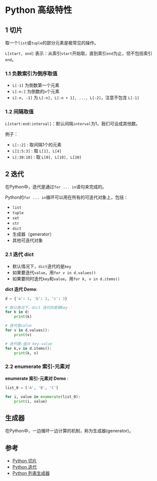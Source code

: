 # Python 高级特性

## 1 切片

取一个`list`或`tuple`的部分元素是极常见的操作。

`L[start, end]` 表示：从索引`start`开始取，直到索引`end`为止，但不包括索引`end`。

### 1.1 负数索引为倒序取值

* `L[-1]`  为倒数第一个元素
* `L[-n:]` 为倒数的`n`个元素
* `L[-n, -1]` 为 `L[-n], L[-n + 1], ..., L[-2]`，注意不包含 `L[-1]`

### 1.2 间隔取值

`L[start:end:interval]`：默认间隔`interval`为1，我们可设成其他数。

例子：

* `L[::2]` : 取间隔1个的元素
* `L[1:5:3]` : 取 `L[1], L[4]`
* `L[:30:10]` : 取 `L[0], L[10], L[20]`

## 2 迭代

在Python中，迭代是通过`for ... in`语句来完成的。

Python的`for ... in`循环可以用在所有的可迭代对象上，包括：

* `list`
* `tuple`
* `set`
* `str`
* `dict`
* 生成器（generator）
* 其他可迭代对象

### 2.1 迭代 dict

* 默认情况下，`dict`迭代的是`key`
* 如果要迭代`value`，用`for v in d.values()`
* 如果要同时迭代`key`和`value`，用`for k, v in d.items()`

**dict 迭代 Demo**:
```python
d = {'a': 1, 'b': 2, 'c': 3}

# 默认情况下，dict 迭代的是键key
for k in d:
    print(k)

# 迭代值value
for v in d.values():
    print(v)

# 迭代键-值对 key-value
for k,v in d.items():
    print(k, v)
```

### 2.2 enumerate 索引-元素对

**enumerate 索引-元素对 Demo** :

```python
list_0 = ['A', 'B', 'C']

for i, value in enumerate(list_0):
    print(i, value)
```

## 生成器

在Python中，一边循环一边计算的机制，称为生成器(generator)。





## 参考

* [Python 切片](https://www.liaoxuefeng.com/wiki/1016959663602400/1017269965565856)
* [Python 迭代](https://www.liaoxuefeng.com/wiki/1016959663602400/1017316949097888)
* [Python 列表生成器](https://www.liaoxuefeng.com/wiki/1016959663602400/1017317609699776)
